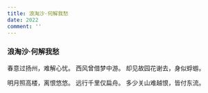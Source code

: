 ```yaml
---
title: 浪淘沙·何解我愁
date: 2022
comment: ''
---
```

### 浪淘沙·何解我愁

春意过扬州，难解心忧。
西风曾借梦中游。
却见故园花谢去，身似蜉蝣。

明月照高楼，离恨悠悠。
远行千里仅扁舟。
多少关山难越恨，皆付东流。
